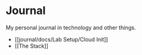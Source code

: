 # Journal
My personal journal in technology and other things.
- [[journal/docs/Lab Setup/Cloud Init]]
- [[The Stack]]
